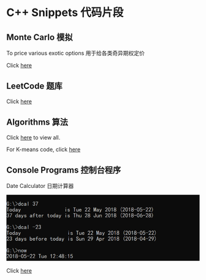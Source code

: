 # C++ Snippets 代码片段

## Monte Carlo 模拟

To price various exotic options 用于给各类奇异期权定价

Click [here](monte-carlo)


## LeetCode 题库

Click [here](leetcode)

## Algorithms 算法

Click [here](algorithms) to view all.

For K-means code, click [here](algorithms/kmeans.c)

## Console Programs 控制台程序

Date Calculator 日期计算器

![dcal](screenshots/dcal.png)

Click [here](console/dcal.cpp)

